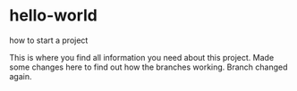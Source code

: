 # hello-world
how to start a project 

This is where you find all information you need about this project.
Made some changes here to find out how the branches working.
Branch changed again.
